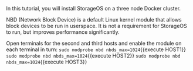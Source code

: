 In this tutorial, you will install StorageOS on a three node Docker cluster.

NBD (Network Block Device) is a default Linux kernel module that allows block devices to be run in userspace. It is not a requirement for StorageOS to run, but improves performance significantly.

Open terminals for the second and third hosts and enable the module on each terminal in turn:
`sudo modprobe nbd nbds_max=1024`{{execute HOST1}}
`sudo modprobe nbd nbds_max=1024`{{execute HOST2}}
`sudo modprobe nbd nbds_max=1024`{{execute HOST3}}
